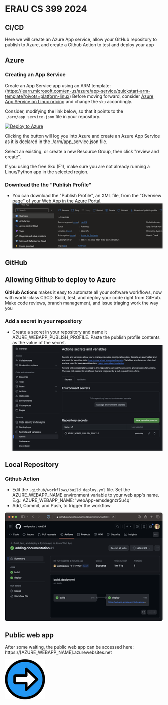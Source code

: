 # ERAU CS 399 2024 
## CI/CD
Here we will create an Azure App service, allow your GitHub repository to publish to Azure, and create a Github Action to test and deploy your app
## Azure
###  Creating an App Service
Create an App Service app using an ARM template: (https://learn.microsoft.com/en-us/azure/app-service/quickstart-arm-template?pivots=platform-linux)
Before moving forward, consider [Azure App Service on Linux pricing](https://azure.microsoft.com/en-us/pricing/details/app-service/linux/) and 
change the ```sku``` accordingly.

Consider, modifying the link below, so that it points to the ```./arm/app_service.json``` file in your repository.

[![Deploy to Azure](https://aka.ms/deploytoazurebutton)](https://portal.azure.com/#create/Microsoft.Template/uri/https%3A%2F%2Fraw.githubusercontent.com%2Fwolfpaulus%2Fcicd24%2Fmain%2Farm%2Fapp_service.json)

Clicking the button will log you into Azure and create an Azure App Service as it is declared in the ./arm/app_service.json file.

Select an existing, or create a new Resource Group, then click "review and create". 

If you using the free Sku (F1), make sure you are not already running a Linux/Python app in the selected region.


### Download the the "Publish Profile"
- You can download the "Publish Profile", an XML file, from the "Overview page" of your Web App in the Azure Portal.
![](./pub_profile.png)

## GitHub
## Allowing Github to deploy to Azure
**GitHub Actions** makes it easy to automate all your software workflows, now with world-class CI/CD. Build, test, and deploy your code right from GitHub. Make code reviews, branch management, and issue triaging work the way you 
### Add a secret in your repository
- Create a secret in your repository and name it AZURE_WEBAPP_PUBLISH_PROFILE. Paste the publish profile contents as the value of the secret.
![](./secret.png)

## Local Repository
### Github Action
- Edit the ```.github/workflows/build_deploy.yml``` file. Set the AZURE_WEBAPP_NAME environment variable to your web app's name.
E.g.: AZURE_WEBAPP_NAME: 'webApp-emsdegnzr5u4q'
- Add, Commit, and Push, to trigger the workflow
 
![](./action.png)

## Public web app
After some waiting, the public web app can be accessed here: https://[AZURE_WEBAPP_NAME].azurewebsites.net


[![Next](./next.png)](./4.md)